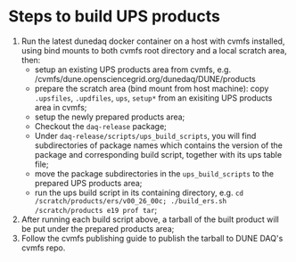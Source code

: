 # Steps to build UPS products

1. Run the latest dunedaq docker container on a host with cvmfs installed, using bind mounts to both cvmfs root directory and a local scratch area, then:
	* setup an existing UPS products area from cvmfs, e.g. /cvmfs/dune.opensciencegrid.org/dunedaq/DUNE/products
	* prepare the scratch area (bind mount from host machine): copy `.upsfiles`, `.updfiles`, `ups`, `setup*` from an exisiting UPS products area in cvmfs;
	* setup the newly prepared products area;
	* Checkout the `daq-release` package;
	* Under `daq-release/scripts/ups_build_scripts`, you will find subdirectories of package names which contains the version of the package and corresponding build script, together with its ups table file;
	* move the package subdirectories in the `ups_build_scripts` to the prepared UPS products area;
	* run the ups build script in its containing directory, e.g. `cd /scratch/products/ers/v00_26_00c; ./build_ers.sh /scratch/products e19 prof tar`;
2. After running each build script above, a tarball of the built product will be put under the prepared products area;
3. Follow the cvmfs publishing guide to publish the tarball to DUNE DAQ's cvmfs repo.
